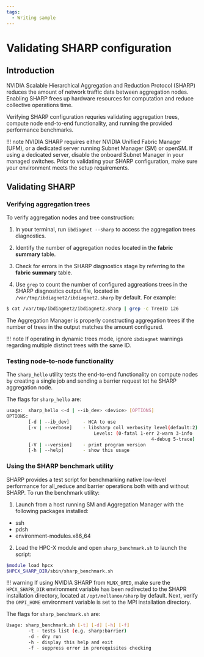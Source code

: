 ```yaml
---
tags:
  - Writing sample
---
```


# Validating SHARP configuration

## Introduction

NVIDIA Scalable Hierarchical Aggregation and Reduction Protocol (SHARP) reduces the amount of network traffic data between aggregation nodes. Enabling SHARP frees up hardware resources for computation and reduce collective operations time.

Verifying SHARP configuration requries validating aggregation trees, compute node end-to-end functionality, and running the provided performance benchmarks.

!!! note
    NVIDIA SHARP requires either NVIDIA Unified Fabric Manager (UFM), or a dedicated server running Subnet Manager (SM) or openSM. If using a dedicated server, disable the onboard Subnet Manager in your managed switches. Prior to validating your SHARP configuration, make sure your environment meets the setup requirements.

## Validating SHARP

### Verifying aggregation trees

To verify aggregation nodes and tree construction: 

1. In your terminal, run `ibdiagnet --sharp` to access the aggregation trees diagnostics.

2. Identify the number of aggregation nodes located in the **fabric summary** table.

3. Check for errors in the SHARP diagnostics stage by referring to the **fabric summary** table.

4. Use `grep` to count the number of configured aggreations trees in the SHARP diagnostics output file, located in `/var/tmp/ibdiagnet2/ibdiagnet2.sharp` by default. For example:

```bash
$ cat /var/tmp/ibdiagnet2/ibdiagnet2.sharp | grep -c TreeID 126
```

The Aggregation Manager is properly constructing aggregation trees if the number of trees in the output matches the amount configured.  

!!! note
    If operating in dynamic trees mode, ignore `ibdiagnet` warnings regarding multiple distinct trees with the same ID.

### Testing node-to-node functionality

The `sharp_hello` utility tests the end-to-end functionality on compute nodes by creating a single job and sending a barrier request tot he SHARP aggregation node.

The flags for `sharp_hello` are:

```bash
usage:  sharp_hello <-d | --ib_dev> <device> [OPTIONS]
OPTIONS:
    	[-d | --ib_dev]  	- HCA to use
    	[-v | --verbose] 	- libsharp coll verbosity level(default:2)
                              	Levels: (0-fatal 1-err 2-warn 3-info
                                                     4-debug 5-trace)
    	[-V | --version] 	- print program version
    	[-h | --help]    	- show this usage
```

### Using the SHARP benchmark utility

SHARP provides a test script for benchmarking native low-level performance for all_reduce and barrier operations both with and without SHARP. To run the benchmark utility:

1. Launch from a host running SM and Aggregation Manager with the following packages installed:
  * ssh
  * pdsh
  * environment-modules.x86_64

2. Load the HPC-X module and open `sharp_benchmark.sh` to launch the script:

```bash
$module load hpcx
$HPCX_SHARP_DIR/sbin/sharp_benchmark.sh
```

!!! warning
    If using NVIDIA SHARP from `MLNX_OFED`, make sure the `HPCX_SHAPR_DIR` environment variable has been redirected to the SHAPR installation directory, located at `/opt/mellanox/sharp` by default. Next, verify the `OMPI_HOME` environment variable is set to the MPI installation directory.

The flags for `sharp_benchmark.sh` are:

```bash
Usage: sharp_benchmark.sh [-t] [-d] [-h] [-f]
    	-t - tests list (e.g. sharp:barrier)
    	-d - dry run
    	-h - display this help and exit
    	-f - suppress error in prerequisites checking
```
